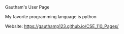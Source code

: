 Gautham's User Page


My favorite programming language is python


Website: https://gauthamp123.github.io/CSE_110_Pages/
